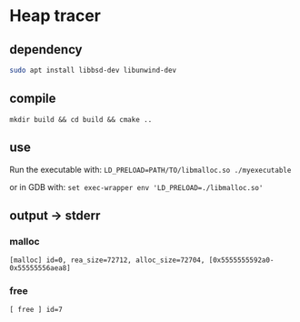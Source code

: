 # Heap tracer

## dependency

```sh
sudo apt install libbsd-dev libunwind-dev
```

## compile
```
mkdir build && cd build && cmake ..
```

## use
Run the executable with: `LD_PRELOAD=PATH/TO/libmalloc.so ./myexecutable`

or in GDB with: `set exec-wrapper env 'LD_PRELOAD=./libmalloc.so'`

## output -> stderr

### malloc
```
[malloc] id=0, rea_size=72712, alloc_size=72704, [0x5555555592a0-0x55555556aea8]
```
### free
```
[ free ] id=7
```

